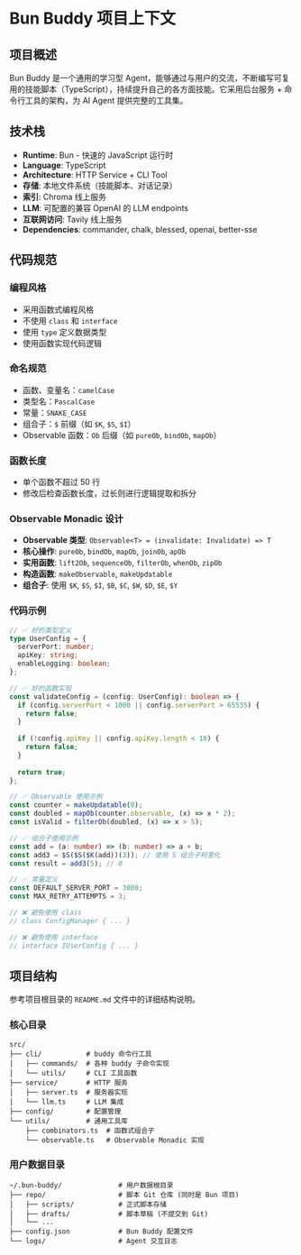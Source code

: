 # Bun Buddy 项目上下文

<!-- 此文件为共享的项目上下文配置，供 Cursor Agent 和 GitHub Copilot 使用 -->

## 项目概述

Bun Buddy 是一个通用的学习型 Agent，能够通过与用户的交流，不断编写可复用的技能脚本（TypeScript），持续提升自己的各方面技能。它采用后台服务 + 命令行工具的架构，为 AI Agent 提供完整的工具集。

## 技术栈

- **Runtime**: Bun - 快速的 JavaScript 运行时
- **Language**: TypeScript
- **Architecture**: HTTP Service + CLI Tool
- **存储**: 本地文件系统（技能脚本、对话记录）
- **索引**: Chroma 线上服务
- **LLM**: 可配置的兼容 OpenAI 的 LLM endpoints
- **互联网访问**: Tavily 线上服务
- **Dependencies**: commander, chalk, blessed, openai, better-sse

## 代码规范

### 编程风格
- 采用函数式编程风格
- 不使用 `class` 和 `interface`
- 使用 `type` 定义数据类型
- 使用函数实现代码逻辑

### 命名规范
- 函数、变量名：`camelCase`
- 类型名：`PascalCase`
- 常量：`SNAKE_CASE`
- 组合子：`$` 前缀（如 `$K`, `$S`, `$I`）
- Observable 函数：`Ob` 后缀（如 `pureOb`, `bindOb`, `mapOb`）

### 函数长度
- 单个函数不超过 50 行
- 修改后检查函数长度，过长则进行逻辑提取和拆分

### Observable Monadic 设计
- **Observable 类型**: `Observable<T> = (invalidate: Invalidate) => T`
- **核心操作**: `pureOb`, `bindOb`, `mapOb`, `joinOb`, `apOb`
- **实用函数**: `lift2Ob`, `sequenceOb`, `filterOb`, `whenOb`, `zipOb`
- **构造函数**: `makeObservable`, `makeUpdatable`
- **组合子**: 使用 `$K`, `$S`, `$I`, `$B`, `$C`, `$W`, `$D`, `$E`, `$Y`

### 代码示例

```typescript
// ✅ 好的类型定义
type UserConfig = {
  serverPort: number;
  apiKey: string;
  enableLogging: boolean;
};

// ✅ 好的函数实现
const validateConfig = (config: UserConfig): boolean => {
  if (config.serverPort < 1000 || config.serverPort > 65535) {
    return false;
  }
  
  if (!config.apiKey || config.apiKey.length < 10) {
    return false;
  }
  
  return true;
};

// ✅ Observable 使用示例
const counter = makeUpdatable(0);
const doubled = mapOb(counter.observable, (x) => x * 2);
const isValid = filterOb(doubled, (x) => x > 5);

// ✅ 组合子使用示例
const add = (a: number) => (b: number) => a + b;
const add3 = $S($S($K(add))(3)); // 使用 S 组合子柯里化
const result = add3(5); // 8

// ✅ 常量定义
const DEFAULT_SERVER_PORT = 3000;
const MAX_RETRY_ATTEMPTS = 3;

// ❌ 避免使用 class
// class ConfigManager { ... }

// ❌ 避免使用 interface
// interface IUserConfig { ... }
```

## 项目结构

参考项目根目录的 `README.md` 文件中的详细结构说明。

### 核心目录
```
src/
├── cli/           # buddy 命令行工具
│   ├── commands/  # 各种 buddy 子命令实现
│   └── utils/     # CLI 工具函数
├── service/       # HTTP 服务
│   ├── server.ts  # 服务器实现
│   └── llm.ts     # LLM 集成
├── config/        # 配置管理
└── utils/         # 通用工具库
    ├── combinators.ts  # 函数式组合子
    └── observable.ts   # Observable Monadic 实现
```

### 用户数据目录
```
~/.bun-buddy/              # 用户数据根目录
├── repo/                  # 脚本 Git 仓库 (同时是 Bun 项目)
│   ├── scripts/           # 正式脚本存储
│   ├── drafts/            # 脚本草稿 (不提交到 Git)
│   └── ...
├── config.json            # Bun Buddy 配置文件
└── logs/                  # Agent 交互日志
```
